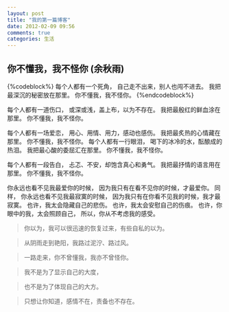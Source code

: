 ```yaml
---
layout: post
title: "我的第一篇博客"
date: 2012-02-09 09:56
comments: true
categories: 生活
---
```



## 你不懂我，我不怪你 (余秋雨)

{%codeblock%}
每个人都有一个死角，
自己走不出来，别人也闯不进去。
我把最深沉的秘密放在那里。
你不懂我，我不怪你。
{%endcodeblock%}

每个人都有一道伤口，
或深或浅，盖上布，以为不存在。
我把最殷红的鲜血涂在那里。
你不懂我，我不怪你。


每个人都有一场爱恋，
用心、用情、用力，感动也感伤。
我把最炙热的心情藏在那里。
你不懂我，我不怪你。
每个人都有一行眼泪，
喝下的冰冷的水，酝酿成的热泪。
我把最心酸的委屈汇在那里。
你不懂我，我不怪你。



每个人都有一段告白，
忐忑、不安，却饱含真心和勇气。
我把最抒情的语言用在那里。
你不懂我，我不怪你。



你永远也看不见我最爱你的时候，
因为我只有在看不见你的时候，才最爱你。
同样，
你永远也看不见我最寂寞的时候，
因为我只有在你看不见我的时候，我才最寂寞。
也许，我太会隐藏自己的悲伤。
也许，我太会安慰自己的伤痕。
也许，你眼中的我，太会照顾自己，
所以，你从不考虑我的感受。


>你以为，我可以很迅速的恢复过来，有些自私的以为。

>从阴雨走到艳阳，我路过泥泞、路过风。

>一路走来，你不曾懂我，我亦不曾怪你。

>我不是为了显示自己的大度，

>也不是为了体现自己的大方。

>只想让你知道，感情不在，责备也不存在。


